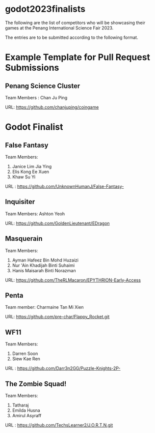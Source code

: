 # godot2023finalists

The following are the list of competitors who will be showcasing their games at the Penang International Science Fair 2023.

The entries are to be submitted according to the following format.

# Example Template for Pull Request Submissions

## Penang Science Cluster

Team Members : Chan Ju Ping  

URL: https://github.com/chanjuping/coingame

# Godot Finalist

## False Fantasy
Team Members:  

1. Janice Lim Jia Ying 
1. Elis Kong Ee Xuen
1. Khaw Su Yi

URL : https://github.com/UnknownHumanJ/False-Fantasy-

## Inquisiter

Team Members: Ashton Yeoh

URL: https://github.com/GoldenLieutenant/EDragon

## Masquerain

Team Members: 

1. Ayman Hafeez Bin Mohd Huzaizi
1. Nur 'Ain Khadijah Binti Suhaimi
1. Hanis Maisarah Binti Norazman

URL: https://github.com/TheRLMacaron/EPYTHRION-Early-Access

## Penta

Team member: Charmaine Tan Mi Xien

URL: https://github.com/pre-char/Flappy_Rocket.git

## WF11

Team Members:

1. Darren Soon
2. Siew Kae Ren

URL : https://github.com/Darr3n2GG/Puzzle-Knights-2P-

## The Zombie Squad!

Team Members:  

1. Tatharaj  
1. Emilda Husna  
1. Amirul Asyraff

URL : https://github.com/TechsLearner2/J.O.R.T.N.git


